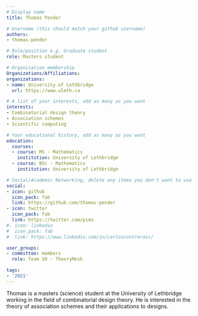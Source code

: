 ```yaml
---
# Display name
title: Thomas Pender

# Username (this should match your github username)
authors:
- thomas-pender

# Role/position e.g. Graduate student
role: Masters student

# Organization membership
Organizations/Affiliations:
organizations:
- name: University of Lethbridge
  url: https://www.uleth.ca

# A list of your interests, add as many as you want
interests:
- Combinatorial design theory
- Association schemes
- Scientific computing

# Your educational history, add as many as you want
education:
  courses:
  - course: MS - Mathematics
    institution: University of Lethbridge
  - course: BSc - Mathematics
    institution: University of Lethbridge

# Social/Academic Networking, delete any items you don't want to use
social:
- icon: github
  icon_pack: fab
  link: https://github.com/thomas-pender
- icon: twitter
  icon_pack: fab
  link: https://twitter.com/pims
#- icon: linkedin
#  icon_pack: fab
#  link: https://www.linkedin.com/in/carloscontrerasc/

user_groups:
- committee: members
  role: Team 10 - TheoryMesh

tags:
- '2021'
---
```

Thomas is a masters (science) student at the University of Lethbridge working in the field of combinatorial design theory. He is interested in the theory of
association schemes and their applications to designs.
